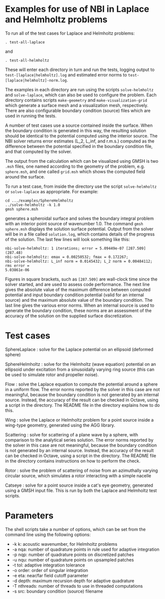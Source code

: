 # Examples for use of NBI in Laplace and Helmholtz problems

To run all of the test cases for Laplace and Helmholtz problems:

`. test-all-laplace`

and

`. test-all-helmholtz`

These will enter each directory in turn and run the tests, logging
output to `test-[laplace|helmholtz].log` and estimated error norms to
`test-[laplace|helmholtz]-norm.log`.

The examples in each directory are run using the scripts
`solve-helmholtz` and `solve-laplace`, which can also be used to
configure the problem. Each directory contains scripts `make-geometry`
and `make-visualization-grid` which generate a surface mesh and a
visualization mesh, respectively. There are also configurable boundary
condition (source) files which are used in running the tests.

A number of test cases use a source contained inside the surface. When
the boundary condition is generated in this way, the resulting
solution should be identical to the potential computed using the
interior source. The NBI solver returns error estimates (L_2, L_inf,
and r.m.s.) computed as the difference between the potential specified
in the boundary condition file, and that computed by the solver.

The output from the calculation which can be visualized using GMSH is
two `.msh` files, one named according to the geometry of the problem,
e.g. `sphere.msh`, and one called `grid.msh` which shows the computed
field around the surface.

To run a test case, from inside the directory use the script
`solve-helmholtz` or `solve-laplace` as appropriate. For example:

```
cd .../examples/SphereHelmholtz
../solve-helmholtz -k 1.0
gmsh sphere.msh
```

generates a spheroidal surface and solves the boundary integral
problem with an interior point source of wavenumber 1.0. The command
`gmsh sphere.msh` displays the solution surface potential. Output from
the solver will be in a file called `solution.log`, which contains
details of the progress of the solution. The last few lines will look
something like this:

```
nbi-solve-helmholtz: 1 iterations; error = 5.09449e-07 [287.509] (287.48)
nbi-solve-helmholtz: emax = 0.00250532; fmax = 0.172267;
nbi-solve-helmholtz: L_inf norm = 0.0145432; L_2 norm = 0.00484112; rms error = 
5.03861e-06
```

Figures in square brackets, such as `[287.509]` are wall-clock time
since the solver started, and are used to assess code performance. The
next line gives the absolute value of the maximum difference between
computed potential and input boundary condition potential (valid for
an internal source) and the maximum absolute value of the boundary
condition. The last line gives the various error norms. When an
internal source is used to generate the boundary condition, these
norms are an assessment of the accuracy of the solution on the
supplied surface discretization. 


# Test cases

SphereLaplace
: solve for the Laplace potential on an ellipsoid (deformed sphere)

SphereHelmholtz
: solve for the Helmholtz (wave equation) potential on an ellipsoid
		 under excitation from a sinusoidally varying ring source
		 (this can be used to simulate rotor and propeller noise).

Flow
: solve the Laplace equation to compute the potential around a
	  sphere in a uniform flow. The error norms reported by the solver
	  in this case are not meaningful, because the boundary condition
	  is not generated by an internal source. Instead, the accuracy of
	  the result can be checked in Octave, using a script in the
	  directory. The README file in the directory explains how to do
	  this. 

Wing
: solve the Laplace or Helmholtz problem for a point source inside
      a wing-type geometry, generated using the AGG library. 

Scattering
: solve for scattering of a plane wave by a sphere, with
	    comparison to the analytical series solution. The error norms
	    reported by the solver in this case are not meaningful,
	    because the boundary condition is not generated by an internal
	    source. Instead, the accuracy of the result can be checked in
	    Octave, using a script in the directory. The README file in
	    the directory contains instructions on how to perform the
	    check.

Rotor
: solve the problem of scattering of noise from an azimuthally
       varying circular source, which simulates a rotor interacting
       with a simple nacelle

Catseye
: solve for a point source inside a cat's eye geometry,
	 generated using a GMSH input file. This is run by both the
	 Laplace and Helmholtz test scripts. 

# Parameters

The shell scripts take a number of options, which can be set from the
command line using the following options:

- -k k:        acoustic wavenumber, for Helmholtz problems
- -a nqa:      number of quadrature points in rule used for adaptive integration
- -p nqp:      number of quadrature points on discretized patches
- -u nqu:      number of quadrature points on upsampled patches
- -t tol:      adaptive integration tolerance
- -o order:    order of singular integration
- -e eta:      near/far field cutoff parameter
- -d depth:    maximum recursion depth for adaptive quadrature
- -T nthreads: number of threads to use in threaded computations
- -s src:      boundary condition (source) filename
